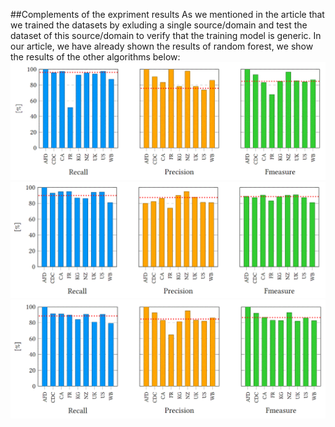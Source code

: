 ##Complements of the expriment results
As we mentioned in the article that we trained the datasets by exluding a single source/domain and test the dataset of this source/domain to verify that the training model is generic. In our article, we have already shown the results of random forest, we show the results of the other algorithms below:
<img src = "images/source_svm.GIF">
<img src = "images/source_dt.GIF">
<img src = "images/source_knn.GIF">
